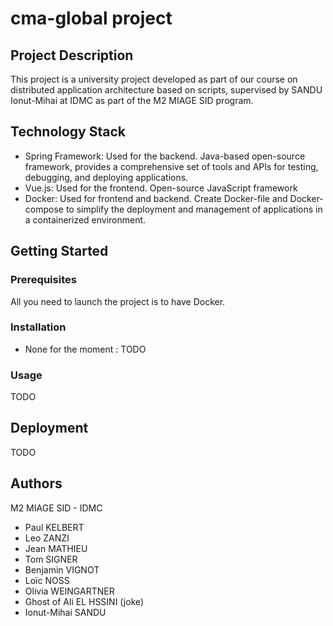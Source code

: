 # cma-global project

## Project Description

This project is a university project developed as part of our course on distributed application architecture based on scripts, supervised by SANDU Ionut-Mihai at IDMC as part of the M2 MIAGE SID program.

## Technology Stack

- Spring Framework: Used for the backend. Java-based open-source framework, provides a comprehensive set of tools and APIs for testing, debugging, and deploying applications.
- Vue.js: Used for the frontend. Open-source JavaScript framework
- Docker: Used for frontend and backend. Create Docker-file and Docker-compose to simplify the deployment and management of applications in a containerized environment.

## Getting Started

### Prerequisites
All you need to launch the project is to have Docker.

### Installation
- None for the moment : TODO

### Usage
TODO

## Deployment

TODO

## Authors

M2 MIAGE SID - IDMC
- Paul KELBERT
- Leo ZANZI
- Jean MATHIEU
- Tom SIGNER
- Benjamin VIGNOT
- Loïc NOSS
- Olivia WEINGARTNER
- Ghost of Ali EL HSSINI (joke)
- Ionut-Mihai SANDU
